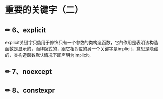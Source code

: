 # 重要的关键字（二）

## ✏ 6、explicit

explicit关键字只能用于修饰只有一个参数的类构造函数，它的作用是表明该构造函数是显示的，而非隐式的，跟它相对应的另一个关键字是implicit，意思是隐藏的，类构造函数默认情况下即声明为implicit。

## ✏ 7、noexcept



## ✏ 8、constexpr

